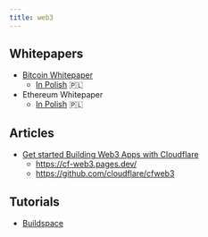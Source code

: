 ```yaml
---
title: web3
---
```


## Whitepapers

- [Bitcoin Whitepaper](https://bitcoin.org/bitcoin.pdf)
  - [In Polish](https://bitcoin.org/files/bitcoin-paper/bitcoin_pl.pdf) 🇵🇱
- Ethereum Whitepaper
  - [In Polish](https://ethereum.org/pl/whitepaper/) 🇵🇱

## Articles

- [Get started Building Web3 Apps with Cloudflare](https://blog.cloudflare.com/get-started-web3/)
  - https://cf-web3.pages.dev/
  - https://github.com/cloudflare/cfweb3

## Tutorials

- [Buildspace](https://buildspace.so/p)
